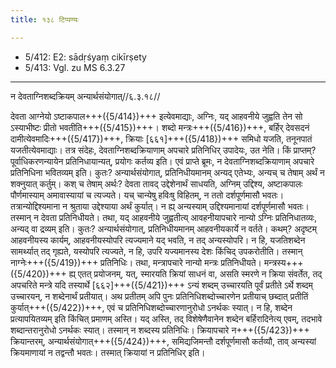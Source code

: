 ```yaml
---
title: १३८ टिप्पण्यः

---
```

- 5/412: E2: sādṛśyaṃ cikīrṣety
- 5/413: Vgl. zu MS 6.3.27

____________________________________________


न देवताग्निशब्दक्रियम् अन्यार्थसंयोगात्//६.३.१८//

देवता आग्नेयो ऽष्टाकपाल+++({5/414})+++ इत्येवमाद्याः, अग्निः, यद् आहवनीये जुह्वति तेन सो ऽस्याभीष्टः प्रीतो भवतीति+++({5/415})+++। शब्दो मन्त्रः+++({5/416})+++, बर्हिर् देवसदनं दामीत्येवमादिः+++({5/417})+++, क्रियाः [६६१]+++({5/418})+++ समिधो यजति, तनूनपातं यजतीत्येवमाद्याः। तत्र संदेहः, देवताग्निशब्दक्रियाणाम् अपचारे प्रतिनिधिर् उपादेयः, उत नेति। किं प्राप्तम्? पूर्वाधिकरणन्यायेन प्रतिनिधायान्यत्, प्रयोगः कर्तव्य इति।
एवं प्राप्ते ब्रूमः, न देवताग्निशब्दक्रियाणाम् अपचारे प्रतिनिधिना भवितव्यम् इति। कुतः? अन्यार्थसंयोगात्, प्रतिनिधीयमानम् अन्यद् एतेभ्यः, अन्यच् च तेषाम् अर्थं न शक्नुयात् कर्तुम्। कश् च तेषाम् अर्थः? देवता तावद् उद्देशेनार्थं साधयति, अग्निम् उद्दिश्य, अष्टाकपालः पौर्णमास्याम् अमावास्यायां च त्यज्यते। यच् चान्येषु हविःषु विहितम्, न ततो दर्शपूर्णमासौ भवतः। तत्रान्योद्दिश्यमाना न श्रुताया उद्देश्याया अर्थं कुर्यात्। न ह्य् अन्यस्याम् उद्दिश्यमानायां दर्शपूर्णमासौ भवतः। तस्मान् न देवता प्रतिनिधीयते।
तथा, यद् आहवनीये जुह्वतीत्य् आवहनीयापचारे नान्यो ऽग्निः प्रतिनिधातव्यः, अन्यद् वा द्रव्यम् इति। कुतः? अन्यार्थसंयोगात्, प्रतिनिधीयमानम् आहवनीयकार्ये न वर्तते। कथम्? अदृष्टम् आहवनीयस्य कार्यम्, आहवनीयस्योपरि त्यज्यमाने यद् भवति, न तद् अन्यस्योपरि। न हि, यजतिशब्देन सामर्थ्यात् तद् गृह्यते, यस्योपरि त्यज्यते, न हि, उपरि यज्यमानस्य देशः किंचिद् उपकरोतीति। तस्मान् नाग्नेः+++({5/419})+++ प्रतिनिधिः।
तथा, मन्त्रापचारे नान्यो मन्त्रः प्रतिनिधीयते। मन्त्रस्य+++({5/420})+++ ह्य् एतत् प्रयोजनम्, यत्, स्मारयति क्रियां साधनं वा, असति स्मरणे न क्रिया संवर्तेत, तद् अपचरिते मन्त्रे यदि तस्यार्थे [६६२]+++({5/421})+++ ऽन्यं शब्दम् उच्चारयति पूर्वं प्रतीते ऽर्थे शब्दम् उच्चारयन्, न शब्देनार्थं प्रतीयात्। अथ प्रतीतम् अपि पुनः प्रतिनिधिशब्दोच्चारणेन प्रतीयाच् छब्दात् प्रतीतिं कुर्यात्+++({5/422})+++, एवं च प्रतिनिधिशब्दोच्चारणानुरोधो ऽनर्थकः स्यात्। न हि, शब्देन प्रत्यापयितव्यम् इति किंचित् प्रमाणम् अस्ति। यद् अस्ति, तद् विशेषेणैवानेन शब्देन बर्हिरादिनेत्य् एवम्, तदभावे शब्दान्तरानुरोधो ऽनर्थकः स्यात्। तस्मान् न शब्दस्य प्रतिनिधिः।
क्रियापचारे न+++({5/423})+++ क्रियान्तरम्, अन्यार्थसंयोगात्+++({5/424})+++, समिद्यजिमन्तौ दर्शपूर्णमासौ कर्तव्यौ, ताव् अन्यस्यां क्रियमाणायां न तद्वन्तौ भवतः। तस्मात् क्रियायां न प्रतिनिधिर् इति।

